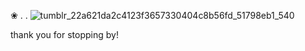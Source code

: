 ❀ . .
![tumblr_22a621da2c4123f3657330404c8b56fd_51798eb1_540](https://github.com/CHIPCHROM/Admonishing-Instruction/assets/167219213/50ed5b3d-b39c-4995-a928-747cd89c0f7d)

thank you for stopping by!
